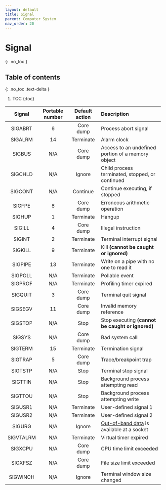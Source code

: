 ```yaml
---
layout: default
title: Signal
parent: Computer System
nav_order: 20
---
```


# Signal
{: .no_toc }

## Table of contents
{: .no_toc .text-delta }

1. TOC
{:toc}

|  Signal   | Portable number | Default action | Description                                                  |
| :-------: | :-------------: | :------------: | :----------------------------------------------------------- |
|  SIGABRT  |        6        |   Core dump    | Process abort signal                                         |
|  SIGALRM  |       14        |   Terminate    | Alarm clock                                                  |
|  SIGBUS   |       N/A       |   Core dump    | Access to an undefined portion of a memory object            |
|  SIGCHLD  |       N/A       |     Ignore     | Child process terminated, stopped, or continued              |
|  SIGCONT  |       N/A       |    Continue    | Continue executing, if stopped                               |
|  SIGFPE   |        8        |   Core dump    | Erroneous arithmetic operation                               |
|  SIGHUP   |        1        |   Terminate    | Hangup                                                       |
|  SIGILL   |        4        |   Core dump    | Illegal instruction                                          |
|  SIGINT   |        2        |   Terminate    | Terminal interrupt signal                                    |
|  SIGKILL  |        9        |   Terminate    | Kill **(cannot be caught or ignored)**                       |
|  SIGPIPE  |       13        |   Terminate    | Write on a pipe with no one to read it                       |
|  SIGPOLL  |       N/A       |   Terminate    | Pollable event                                               |
|  SIGPROF  |       N/A       |   Terminate    | Profiling timer expired                                      |
|  SIGQUIT  |        3        |   Core dump    | Terminal quit signal                                         |
|  SIGSEGV  |       11        |   Core dump    | Invalid memory reference                                     |
|  SIGSTOP  |       N/A       |      Stop      | Stop executing **(cannot be caught or ignored)**             |
|  SIGSYS   |       N/A       |   Core dump    | Bad system call                                              |
|  SIGTERM  |       15        |   Terminate    | Termination signal                                           |
|  SIGTRAP  |        5        |   Core dump    | Trace/breakpoint trap                                        |
|  SIGTSTP  |       N/A       |      Stop      | Terminal stop signal                                         |
|  SIGTTIN  |       N/A       |      Stop      | Background process attempting read                           |
|  SIGTTOU  |       N/A       |      Stop      | Background process attempting write                          |
|  SIGUSR1  |       N/A       |   Terminate    | User-defined signal 1                                        |
|  SIGUSR2  |       N/A       |   Terminate    | User-defined signal 2                                        |
|  SIGURG   |       N/A       |     Ignore     | [Out-of-band data](https://en.wikipedia.org/wiki/Out-of-band_data) is available at a socket |
| SIGVTALRM |       N/A       |   Terminate    | Virtual timer expired                                        |
|  SIGXCPU  |       N/A       |   Core dump    | CPU time limit exceeded                                      |
|  SIGXFSZ  |       N/A       |   Core dump    | File size limit exceeded                                     |
| SIGWINCH  |       N/A       |     Ignore     | Terminal window size changed                                 |

